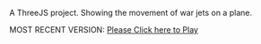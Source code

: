 A ThreeJS project. Showing the movement of war jets on a plane.

MOST RECENT VERSION: [Please Click here to Play](https://rawcdn.githack.com/alperenbutun/free-time-project/be53c3a/index.html)
